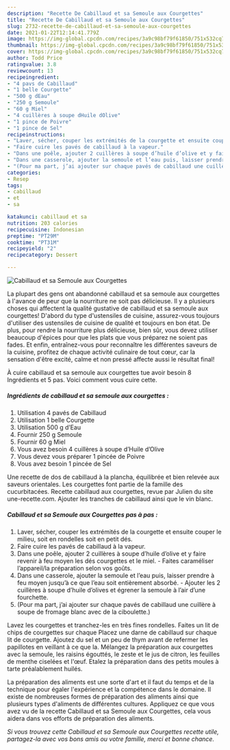 ```yaml
---
description: "Recette De Cabillaud et sa Semoule aux Courgettes"
title: "Recette De Cabillaud et sa Semoule aux Courgettes"
slug: 2732-recette-de-cabillaud-et-sa-semoule-aux-courgettes
date: 2021-01-22T12:14:41.779Z
image: https://img-global.cpcdn.com/recipes/3a9c98bf79f61850/751x532cq70/cabillaud-et-sa-semoule-aux-courgettes-photo-principale-de-la-recette.jpg
thumbnail: https://img-global.cpcdn.com/recipes/3a9c98bf79f61850/751x532cq70/cabillaud-et-sa-semoule-aux-courgettes-photo-principale-de-la-recette.jpg
cover: https://img-global.cpcdn.com/recipes/3a9c98bf79f61850/751x532cq70/cabillaud-et-sa-semoule-aux-courgettes-photo-principale-de-la-recette.jpg
author: Todd Price
ratingvalue: 3.8
reviewcount: 13
recipeingredient:
- "4 pavs de Cabillaud"
- "1 belle Courgette"
- "500 g dEau"
- "250 g Semoule"
- "60 g Miel"
- "4 cuillères à soupe dHuile dOlive"
- "1 pince de Poivre"
- "1 pince de Sel"
recipeinstructions:
- "Laver, sécher, couper les extrémités de la courgette et ensuite couper le milieu, soit en rondelles soit en petit dés."
- "Faire cuire les pavés de cabillaud à la vapeur."
- "Dans une poêle, ajouter 2 cuillères à soupe d’huile d’olive et y faire revenir à feu moyen les dés courgettes et le miel. Faites caraméliser l’appareil/la préparation selon vos goûts."
- "Dans une casserole, ajouter la semoule et l’eau puis, laisser prendre à feu moyen jusqu’à ce que l’eau soit entièrement absorbé. Ajouter les 2 cuillères à soupe d’huile d’olives et égrener la semoule à l’air d’une fourchette."
- "(Pour ma part, j’ai ajouter sur chaque pavés de cabillaud une cuillère à soupe de fromage blanc avec de la ciboulette.)"
categories:
- Resep
tags:
- cabillaud
- et
- sa

katakunci: cabillaud et sa 
nutrition: 203 calories
recipecuisine: Indonesian
preptime: "PT29M"
cooktime: "PT31M"
recipeyield: "2"
recipecategory: Dessert

---
```



![Cabillaud et sa Semoule aux Courgettes](https://img-global.cpcdn.com/recipes/3a9c98bf79f61850/751x532cq70/cabillaud-et-sa-semoule-aux-courgettes-photo-principale-de-la-recette.jpg)

La plupart des gens ont abandonné cabillaud et sa semoule aux courgettes à l'avance de peur que la nourriture ne soit pas délicieuse. Il y a plusieurs choses qui affectent la qualité gustative de cabillaud et sa semoule aux courgettes! D'abord du type d'ustensiles de cuisine, assurez-vous toujours d'utiliser des ustensiles de cuisine de qualité et toujours en bon état. De plus, pour rendre la nourriture plus délicieuse, bien sûr, vous devez utiliser beaucoup d'épices pour que les plats que vous préparez ne soient pas fades. Et enfin, entraînez-vous pour reconnaître les différentes saveurs de la cuisine, profitez de chaque activité culinaire de tout cœur, car la sensation d'être excité, calme et non pressé affecte aussi le résultat final!

<!--inarticleads1-->

À cuire cabillaud et sa semoule aux courgettes tue avoir besoin 8 Ingrédients et 5 pas. Voici comment vous cuire cette.

##### Ingrédients de cabillaud et sa semoule aux courgettes :

1. Utilisation 4 pavés de Cabillaud
1. Utilisation 1 belle Courgette
1. Utilisation 500 g d’Eau
1. Fournir 250 g Semoule
1. Fournir 60 g Miel
1. Vous avez besoin 4 cuillères à soupe d’Huile d’Olive
1. Vous devez vous préparer 1 pincée de Poivre
1. Vous avez besoin 1 pincée de Sel


Une recette de dos de cabillaud à la plancha, équilibrée et bien relevée aux saveurs orientales. Les courgettes font partie de la famille des cucurbitacées. Recette cabillaud aux courgettes, revue par Julien du site une-recette.com. Ajouter les tranches de cabillaud ainsi que le vin blanc. 

<!--inarticleads2-->

##### Cabillaud et sa Semoule aux Courgettes pas à pas :

1. Laver, sécher, couper les extrémités de la courgette et ensuite couper le milieu, soit en rondelles soit en petit dés.
1. Faire cuire les pavés de cabillaud à la vapeur.
1. Dans une poêle, ajouter 2 cuillères à soupe d’huile d’olive et y faire revenir à feu moyen les dés courgettes et le miel. - Faites caraméliser l’appareil/la préparation selon vos goûts.
1. Dans une casserole, ajouter la semoule et l’eau puis, laisser prendre à feu moyen jusqu’à ce que l’eau soit entièrement absorbé. - Ajouter les 2 cuillères à soupe d’huile d’olives et égrener la semoule à l’air d’une fourchette.
1. (Pour ma part, j’ai ajouter sur chaque pavés de cabillaud une cuillère à soupe de fromage blanc avec de la ciboulette.)


Lavez les courgettes et tranchez-les en très fines rondelles. Faites un lit de chips de courgettes sur chaque Placez une darne de cabillaud sur chaque lit de courgette. Ajoutez du sel et un peu de thym avant de refermer les papillotes en veillant à ce que la. Mélangez la préparation aux courgettes avec la semoule, les raisins égouttés, le zeste et le jus de citron, les feuilles de menthe ciselées et l&#39;œuf. Etalez la préparation dans des petits moules à tarte préalablement huilés. 

<!--inarticleads1-->

<p>
La préparation des aliments est une sorte d'art et il faut du temps et de la technique pour égaler l'expérience et la compétence dans le domaine. Il existe de nombreuses formes de préparation des aliments ainsi que plusieurs types d'aliments de différentes cultures. Appliquez ce que vous avez vu de la recette Cabillaud et sa Semoule aux Courgettes, cela vous aidera dans vos efforts de préparation des aliments.
</p>

<p>
<i>Si vous trouvez cette Cabillaud et sa Semoule aux Courgettes recette utile, partagez-la avec vos bons amis ou votre famille, merci et bonne chance.</i>
</p>
